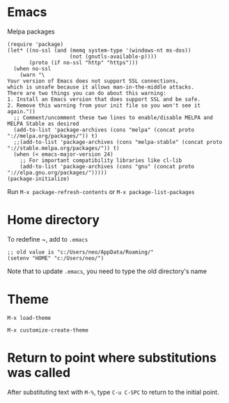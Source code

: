 # Emacs

Melpa packages

```
(require 'package)
(let* ((no-ssl (and (memq system-type '(windows-nt ms-dos))
                    (not (gnutls-available-p))))
       (proto (if no-ssl "http" "https")))
  (when no-ssl
    (warn "\
Your version of Emacs does not support SSL connections,
which is unsafe because it allows man-in-the-middle attacks.
There are two things you can do about this warning:
1. Install an Emacs version that does support SSL and be safe.
2. Remove this warning from your init file so you won't see it again."))
  ;; Comment/uncomment these two lines to enable/disable MELPA and MELPA Stable as desired
  (add-to-list 'package-archives (cons "melpa" (concat proto "://melpa.org/packages/")) t)
  ;;(add-to-list 'package-archives (cons "melpa-stable" (concat proto "://stable.melpa.org/packages/")) t)
  (when (< emacs-major-version 24)
    ;; For important compatibility libraries like cl-lib
    (add-to-list 'package-archives (cons "gnu" (concat proto "://elpa.gnu.org/packages/")))))
(package-initialize)
```

Run `M-x package-refresh-contents` or `M-x package-list-packages`

# Home directory

To redefine ~, add to `.emacs`

```
;; old value is "c:/Users/neo/AppData/Roaming/"
(setenv "HOME" "c:/Users/neo/")
```

Note that to update `.emacs`, you need to type the old directory's name

# Theme

`M-x load-theme`

`M-x customize-create-theme`

# Return to point where substitutions was called

After substituting text with `M-%`, type `C-u C-SPC` to return to the initial point.